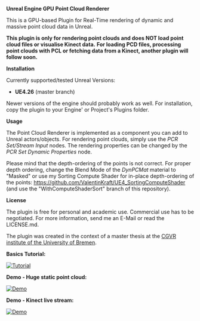 **Unreal Engine GPU Point Cloud Renderer**

This is a GPU-based Plugin for Real-Time rendering of dynamic and massive point cloud data in Unreal.

__This plugin is only for rendering point clouds and does NOT load point cloud files or visualise Kinect data.__
__For loading PCD files, processing point clouds with PCL or fetching data from a Kinect, another plugin will follow soon.__

__Installation__

Currently supported/tested Unreal Versions:
* __UE4.26__ (master branch)

Newer versions of the engine should probably work as well. For installation, copy the plugin to your Engine' or Project's Plugins folder.

__Usage__

The Point Cloud Renderer is implemented as a component you can add to Unreal actors/objects. For rendering point clouds, simply use the *PCR Set/Stream Input* nodes. The rendering properties can be changed by the *PCR Set Dynamic Properties* node.

Please mind that the depth-ordering of the points is not correct. For proper depth ordering, change the Blend Mode of the *DynPCMat* material to "Masked" or use my Sorting Compute Shader for in-place depth-ordering of the points: https://github.com/ValentinKraft/UE4_SortingComputeShader (and use the "WithComputeShaderSort" branch of this repository).

__License__

The plugin is free for personal and academic use. Commercial use has to be negotiated. For more information, send me an E-Mail or read the LICENSE.md.

The plugin was created in the context of a master thesis at the [CGVR institute of the University of Bremen](http://cgvr.cs.uni-bremen.de/).

__Basics Tutorial:__

[![Tutorial](https://img.youtube.com/vi/95rdEG5H8sI/0.jpg)](https://www.youtube.com/watch?v=95rdEG5H8sI)

__Demo - Huge static point cloud:__

[![Demo](https://img.youtube.com/vi/5LH6IZdmxK4/0.jpg)](https://www.youtube.com/watch?v=5LH6IZdmxK4)

__Demo - Kinect live stream:__

[![Demo](https://img.youtube.com/vi/LZwG054LC4A/0.jpg)](https://www.youtube.com/watch?v=LZwG054LC4A)
